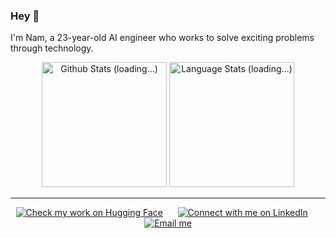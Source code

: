 ### Hey 👋

I'm Nam, a 23-year-old AI engineer who works to solve exciting problems through technology.

<!-- Github Stats -->
<div align="center">
  <a href="#/"><img height=200 src="https://github-readme-stats-git-masterrstaa-rickstaa.vercel.app/api?username=nampq11&show_icons=true&line_height=28&hide_border=true&hide_title=true&count_private=true&include_all_commits=true&card_width=450&role=OWNER,COLLABORATOR&exclude_repo=github-readme-stats" alt="Github Stats (loading...)"></a>
  <a href="#/"><img height=200 src="https://github-readme-stats-git-masterrstaa-rickstaa.vercel.app/api/top-langs/?username=nampq11&langs_count=8&layout=compact&hide_border=true&hide=html,typescript,postscript,jupyter%20notebook&role=OWNER,COLLABORATOR" alt="Language Stats (loading...)"></a>
</div>

***

<!-- Social buttons -->
<div align="center">
	<!-- 
	<a href="https://github.com/nampq11"><img src="https://img.shields.io/github/followers/ant-louis?style=social&label=%E2%80%8Bant-louis" alt="Follow me on GitHub"></a>
	&nbsp;&nbsp;&nbsp;&nbsp;
	-->
	<a href="https://huggingface.co/nampham1106"><img src="https://img.shields.io/badge/🤗%20antoinelouis-43-_?style=social" alt="Check my work on Hugging Face"></a>
	&nbsp;&nbsp;&nbsp;&nbsp;
	<a href="https://www.linkedin.com/in/nampham1106"><img src="https://img.shields.io/badge/_--_.svg?logo=linkedin&style=social&label=%E2%80%8Bantoine-louis" alt="Connect with me on LinkedIn"></a>
	&nbsp;&nbsp;&nbsp;&nbsp;
	<!-- 
	<a href="https://nampq11.github.io"><img src="https://img.shields.io/badge/_-_?logo=safari&logoColor=grey&style=social&label=%E2%80%8Bantoinelouis.co" alt="Visit my website"></a>
	&nbsp;&nbsp;&nbsp;&nbsp;
	-->
	<a href="mailto:contact.nampham.work@gmail.com"><img src="https://img.shields.io/badge/_--_.svg?logo=gmail&style=social&label=%E2%80%8Bantoiloui%20[at]%20gmail%20[dot]%20com" alt="Email me"></a>
</div>
